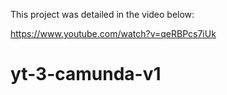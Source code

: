 This project was detailed in the video below:

https://www.youtube.com/watch?v=qeRBPcs7iUk

# yt-3-camunda-v1
